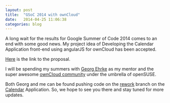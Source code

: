 ```yaml
---
layout: post
title:  "GSoC 2014 with ownCloud"
date:   2014-04-25 11:06:38
categories: blog
---
```


A long wait for the results for Google Summer of Code 2014 comes to an end with some good news. My project idea of Developing the Calendar Application front-end using angularJS for ownCloud has been accepted. 

[Here](http://www.google-melange.com/gsoc/project/details/google/gsoc2014/raghunayyar/5659847773126656) is the link to the proposal.

I will be spending my summers with [Georg Ehrke](https://github.com/georgehrke) as my mentor and the super awesome [ownCloud community](https://owncloud.org) under the umbrella of openSUSE.

Both Georg and me can be found pushing code on the [rework](https://github.com/owncloud/calendar/tree/rework) branch on the [Calendar](https://github.com/owncloud/calendar) Application. So, we hope to see you there and stay tuned for more updates.